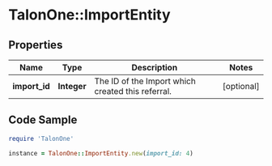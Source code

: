 # TalonOne::ImportEntity

## Properties

Name | Type | Description | Notes
------------ | ------------- | ------------- | -------------
**import_id** | **Integer** | The ID of the Import which created this referral. | [optional] 

## Code Sample

```ruby
require 'TalonOne'

instance = TalonOne::ImportEntity.new(import_id: 4)
```


